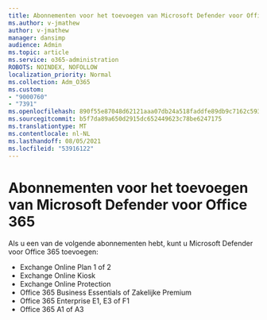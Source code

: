 ```yaml
---
title: Abonnementen voor het toevoegen van Microsoft Defender voor Office 365
ms.author: v-jmathew
author: v-jmathew
manager: dansimp
audience: Admin
ms.topic: article
ms.service: o365-administration
ROBOTS: NOINDEX, NOFOLLOW
localization_priority: Normal
ms.collection: Adm_O365
ms.custom:
- "9000760"
- "7391"
ms.openlocfilehash: 890f55e87048d62121aaa07db24a518faddfe89db9c7162c593ef240de83f1b2
ms.sourcegitcommit: b5f7da89a650d2915dc652449623c78be6247175
ms.translationtype: MT
ms.contentlocale: nl-NL
ms.lasthandoff: 08/05/2021
ms.locfileid: "53916122"
---
```

# <a name="plans-that-let-you-add-microsoft-defender-for-office-365"></a>Abonnementen voor het toevoegen van Microsoft Defender voor Office 365

Als u een van de volgende abonnementen hebt, kunt u Microsoft Defender voor Office 365 toevoegen:

- Exchange Online Plan 1 of 2
- Exchange Online Kiosk
- Exchange Online Protection
- Office 365 Business Essentials of Zakelijke Premium
- Office 365 Enterprise E1, E3 of F1
- Office 365 A1 of A3
